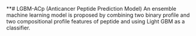 **# LGBM-ACp
(Anticancer Peptide Prediction Model)
An ensemble machine learning model is proposed by combining two binary profile and two compositional profile features of peptide and
using Light GBM as a classifier.
